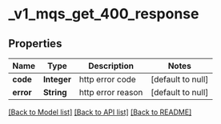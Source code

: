 # _v1_mqs_get_400_response
## Properties

| Name | Type | Description | Notes |
|------------ | ------------- | ------------- | -------------|
| **code** | **Integer** | http error code | [default to null] |
| **error** | **String** | http error reason | [default to null] |

[[Back to Model list]](../README.md#documentation-for-models) [[Back to API list]](../README.md#documentation-for-api-endpoints) [[Back to README]](../README.md)

